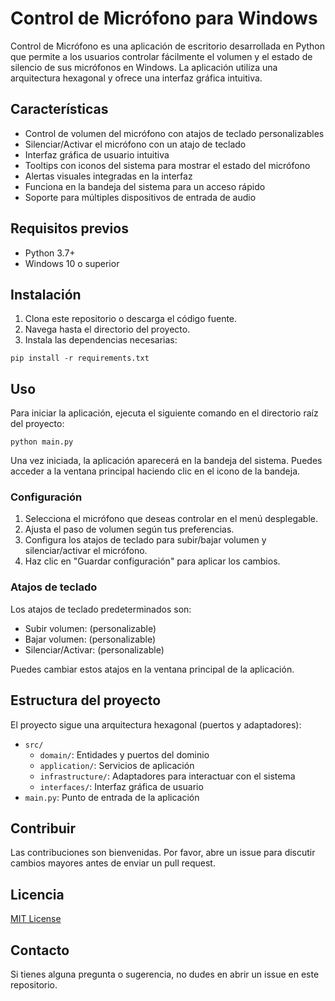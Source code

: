 # Control de Micrófono para Windows

Control de Micrófono es una aplicación de escritorio desarrollada en Python que permite a los usuarios controlar fácilmente el volumen y el estado de silencio de sus micrófonos en Windows. La aplicación utiliza una arquitectura hexagonal y ofrece una interfaz gráfica intuitiva.

## Características

- Control de volumen del micrófono con atajos de teclado personalizables
- Silenciar/Activar el micrófono con un atajo de teclado
- Interfaz gráfica de usuario intuitiva
- Tooltips con iconos del sistema para mostrar el estado del micrófono
- Alertas visuales integradas en la interfaz
- Funciona en la bandeja del sistema para un acceso rápido
- Soporte para múltiples dispositivos de entrada de audio

## Requisitos previos

- Python 3.7+
- Windows 10 o superior

## Instalación

1. Clona este repositorio o descarga el código fuente.
2. Navega hasta el directorio del proyecto.
3. Instala las dependencias necesarias:

```
pip install -r requirements.txt
```

## Uso

Para iniciar la aplicación, ejecuta el siguiente comando en el directorio raíz del proyecto:

```
python main.py
```

Una vez iniciada, la aplicación aparecerá en la bandeja del sistema. Puedes acceder a la ventana principal haciendo clic en el icono de la bandeja.

### Configuración

1. Selecciona el micrófono que deseas controlar en el menú desplegable.
2. Ajusta el paso de volumen según tus preferencias.
3. Configura los atajos de teclado para subir/bajar volumen y silenciar/activar el micrófono.
4. Haz clic en "Guardar configuración" para aplicar los cambios.

### Atajos de teclado

Los atajos de teclado predeterminados son:

- Subir volumen: (personalizable)
- Bajar volumen: (personalizable)
- Silenciar/Activar: (personalizable)

Puedes cambiar estos atajos en la ventana principal de la aplicación.

## Estructura del proyecto

El proyecto sigue una arquitectura hexagonal (puertos y adaptadores):

- `src/`
  - `domain/`: Entidades y puertos del dominio
  - `application/`: Servicios de aplicación
  - `infrastructure/`: Adaptadores para interactuar con el sistema
  - `interfaces/`: Interfaz gráfica de usuario
- `main.py`: Punto de entrada de la aplicación

## Contribuir

Las contribuciones son bienvenidas. Por favor, abre un issue para discutir cambios mayores antes de enviar un pull request.

## Licencia

[MIT License](LICENSE)

## Contacto

Si tienes alguna pregunta o sugerencia, no dudes en abrir un issue en este repositorio.
